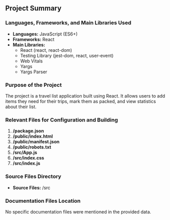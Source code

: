 ## Project Summary

### Languages, Frameworks, and Main Libraries Used
- **Languages:** JavaScript (ES6+)
- **Frameworks:** React
- **Main Libraries:** 
  - React (react, react-dom)
  - Testing Library (jest-dom, react, user-event)
  - Web Vitals
  - Yargs
  - Yargs Parser

### Purpose of the Project
The project is a travel list application built using React. It allows users to add items they need for their trips, mark them as packed, and view statistics about their list.

### Relevant Files for Configuration and Building
1. **/package.json**
2. **/public/index.html**
3. **/public/manifest.json**
4. **/public/robots.txt**
5. **/src/App.js**
6. **/src/index.css**
7. **/src/index.js**

### Source Files Directory
- **Source Files:** /src

### Documentation Files Location
No specific documentation files were mentioned in the provided data.